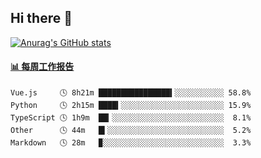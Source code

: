## Hi there 👋

[![Anurag's GitHub stats](https://github-readme-stats-orilights.vercel.app/api?username=orilights)](https://github.com/anuraghazra/github-readme-stats)

<!--
**OriLight152/OriLight152** is a ✨ _special_ ✨ repository because its `README.md` (this file) appears on your GitHub profile.

Here are some ideas to get you started:

- 🔭 I’m currently working on ...
- 🌱 I’m currently learning ...
- 👯 I’m looking to collaborate on ...
- 🤔 I’m looking for help with ...
- 💬 Ask me about ...
- 📫 How to reach me: ...
- 😄 Pronouns: ...
- ⚡ Fun fact: ...
-->

<!-- waka-box start -->
#### <a href="https://gist.github.com/92c8d5b388768c10efcba86e82b7c4fb" target="_blank">📊 每周工作报告</a>
```text
Vue.js     🕓 8h21m ████████████████▍░░░░░░░░░░░ 58.8%
Python     🕓 2h15m ████▍░░░░░░░░░░░░░░░░░░░░░░░ 15.9%
TypeScript 🕓 1h9m  ██▎░░░░░░░░░░░░░░░░░░░░░░░░░  8.1%
Other      🕓 44m   █▍░░░░░░░░░░░░░░░░░░░░░░░░░░  5.2%
Markdown   🕓 28m   ▉░░░░░░░░░░░░░░░░░░░░░░░░░░░  3.3%
```
<!-- Powered by https://github.com/journey-ad/waka-box-go . -->
<!-- waka-box end -->
